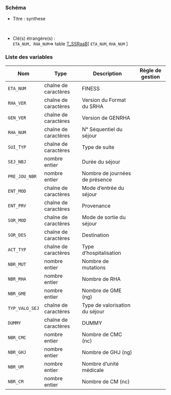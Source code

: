 ### Schéma


- Titre : synthese
<br />



- Clé(s) étrangère(s) : <br />
`ETA_NUM, RHA_NUM`=> table [T_SSRaaB](/tables/T_SSRaaB)[ `ETA_NUM`, `RHA_NUM` ]<br />

 
### Liste des variables

Nom | Type | Description | Règle de gestion
-|-|-|-
`ETA_NUM`| chaîne de caractères |FINESS||
`RHA_VER`| chaîne de caractères |Version du Format du SRHA||
`GEN_VER`| chaîne de caractères |Version de GENRHA||
`RHA_NUM`| chaîne de caractères |N° Séquentiel du séjour||
`SUI_TYP`| chaîne de caractères |Type de suite ||
`SEJ_NBJ`| nombre entier |Durée du séjour||
`PRE_JOU_NBR`| nombre entier |Nombre de journées de présence||
`ENT_MOD`| chaîne de caractères |Mode d’entrée du séjour||
`ENT_PRV`| chaîne de caractères |Provenance||
`SOR_MOD`| chaîne de caractères |Mode de sortie du séjour||
`SOR_DES`| chaîne de caractères |Destination||
`ACT_TYP`| chaîne de caractères |Type d’hospitalisation||
`NBR_MUT`| nombre entier |Nombre de mutations||
`NBR_RHA`| nombre entier |Nombre de RHA||
`NBR_GME`| nombre entier |Nombre de GME (ng)||
`TYP_VALO_SEJ`| chaîne de caractères |Type de valorisation du séjour||
`DUMMY`| chaîne de caractères |DUMMY||
`NBR_CMC`| nombre entier |Nombre de CMC (nc)||
`NBR_GHJ`| nombre entier |Nombre de GHJ (ng)||
`NBR_UM`| nombre entier |Nombre d’unité médicale||
`NBR_CM`| nombre entier |Nombre de CM (nc)||